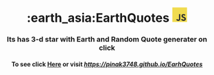 <h1 align="center">
  :earth_asia:EarthQuotes 
  <a href="https://developer.mozilla.org/en-US/docs/Web/JavaScript" target="_blank">
    <img src="https://raw.githubusercontent.com/devicons/devicon/master/icons/javascript/javascript-original.svg" alt="javascript" width="35" height="35"/> </a></h1>

<h3 align="center">Its has 3-d star with Earth and Random Quote generater on click</h3>

<h4 align="center">

To see click [Here](https://pinak3748.github.io/EarhQuotes/) or visit _https://pinak3748.github.io/EarhQuotes_

</h4>

